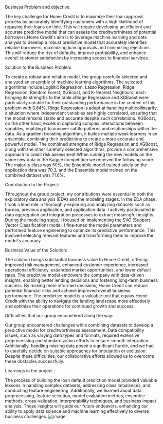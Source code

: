 Business Problem and objective:

The key challenge for Home Credit is to maximize their loan approval process by accurately identifying customers with a high likelihood of repaying their loans on time. This will require developing an efficient and accurate predictive model that can assess the creditworthiness of potential borrowers.Home Credit's aim is to leverage machine learning and data analysis to develop a robust predictive model that accurately identifies reliable borrowers, maximizing loan approvals and minimizing rejections. This will reduce the risk of defaults, improve profitability, and enhance overall customer satisfaction by increasing access to financial services.

Solution to the Business Problem:

To create a robust and reliable model, the group carefully selected and analyzed an ensemble of machine learning algorithms. The selected algorithms include Logistic Regression, Lasso Regression, Ridge Regression, Random Forest, XGBoost, and K-Nearest Neighbors, each bringing its strengths to the table.cRidge Regression and XGBoost were particularly notable for their outstanding performance in the context of this problem with 0.64%. Ridge Regression is adept at handling multicollinearity, a situation where independent variables are highly correlated, ensuring that the model remains stable and accurate despite such correlations. XGBoost, on the other hand, excels in capturing complex interactions between variables, enabling it to uncover subtle patterns and relationships within the data. As a gradient boosting algorithm, it builds multiple weak learners in an ensemble, combining their predictions to create a more accurate and powerful model. The combined strengths of Ridge Regression and XGBoost, along with the other carefully selected algorithms, provide a comprehensive approach to credit risk assessment.When running the new models on the same new data in the Kaggle competition we received the following score. The majority class was 50%, the Ensemble model trained solely on the application data was 70.3, and the Ensemble model trained on the combined dataset was 71.6%. 

Contribution to the Project:

Throughout the group project, my contributions were essential in both the exploratory data analysis (EDA) and the modeling stages. In the EDA phase, I took a lead role in thoroughly exploring and analyzing datasets such as bureau, previous application, and application data. I actively participated in data aggregation and integration processes to extract meaningful insights.
During the modeling stage, I focused on implementing the SVC (Support Vector Classification) model. I fine-tuned the model parameters and performed feature engineering to optimize its predictive performance. This involved selecting relevant features and transforming them to improve the model's accuracy.

Business Value of the Solution:

The solution brings substantial business value to Home Credit, offering improved risk management, enhanced customer experience, increased operational efficiency, expanded market opportunities, and lower default rates. The predictive model empowers the company with data-driven insights, enabling better lending decisions and fostering long-term business success. By making more informed decisions, Home Credit can reduce potential financial risks and achieve improved overall business performance. The predictive model is a valuable tool that equips Home Credit with the ability to navigate the lending landscape more effectively and optimize their operations for continued growth and success.

Difficulties that our group encountered along the way:

Our group encountered challenges while combining datasets to develop a predictive model for creditworthiness assessment. Data compatibility issues, such as varying data types and formats, required extensive preprocessing and standardization efforts to ensure smooth integration. Additionally, handling missing data posed a significant hurdle, and we had to carefully decide on suitable approaches for imputation or exclusion. Despite these difficulties, our collaborative efforts allowed us to overcome these obstacles successfully.

Learnings in the project :

The process of building the loan default prediction model provided valuable lessons in handling complex datasets, addressing class imbalances, and conducting feature engineering. Additionally, we learned about data preprocessing, feature selection, model evaluation metrics, ensemble methods, cross-validation, interpretability techniques, and business impact analysis. These insights will guide our future endeavors, enhancing our ability to apply data science and machine learning effectively to diverse business challenges.
![image](https://github.com/MeghanaNerusu/MN/assets/122567950/80700fbc-2f35-4437-84b9-9a98963d7145)
